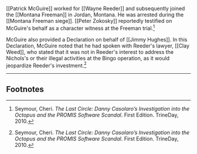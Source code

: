 [[Patrick McGuire]] worked for [[Wayne Reeder]] and subsequently joined the [[Montana Freeman]] in Jordan, Montana. He was arrested during the [[Montana Freeman siege]]. [[Peter Zokosky]] reportedly testified on McGuire's behalf as a character witness at the Freeman trial.[^1]

McGuire also provided a Declaration on behalf of [[Jimmy Hughes]]. In this Declaration, McGuire noted that he had spoken with Reeder's lawyer, [[Clay Weed]], who stated that it was not in Reeder's interest to address the Nichols's or their illegal activities at the Bingo operation, as it would jeopardize Reeder's investment.[^1]

---
## Footnotes

[^1]: Seymour, Cheri. *The Last Circle: Danny Casolaro’s Investigation into the Octopus and the PROMIS Software Scandal*. First Edition. TrineDay, 2010.